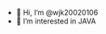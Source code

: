 - 👋 Hi, I’m @wjk20020106
- 👀 I’m interested in JAVA
<!---
wjk20020106/wjk20020106 is a ✨ special ✨ repository because its `README.md` (this file) appears on your GitHub profile.
You can click the Preview link to take a look at your changes.
--->
